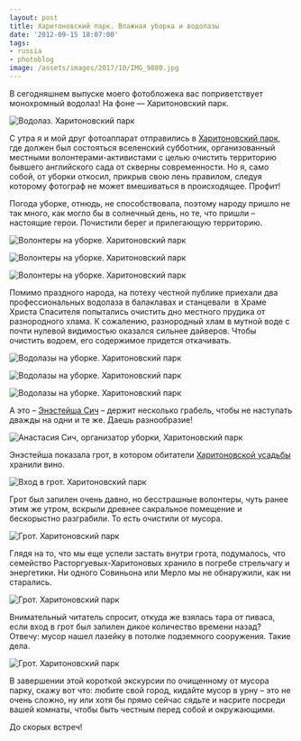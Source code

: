 ```yaml
---
layout: post
title: Харитоновский парк. Влажная уборка и водолазы
date: '2012-09-15 18:07:00'
tags:
- russia
- photoblog
image: /assets/images/2017/10/IMG_9880.jpg
---
```


В сегодняшнем выпуске моего фотобложека вас поприветствует монохромный водолаз! На фоне — Харитоновский парк.

![Водолаз. Харитоновский парк](/assets/images/2017/10/IMG_9880.jpg)

С утра я и мой друг фотоаппарат отправились в [Харитоновский парк](http://ru.wikipedia.org/wiki/%D0%A5%D0%B0%D1%80%D0%B8%D1%82%D0%BE%D0%BD%D0%BE%D0%B2%D1%81%D0%BA%D0%B8%D0%B9_%D1%81%D0%B0%D0%B4), где должен был состояться вселенский субботник, организованный местными волонтерами-активистами с целью очистить территорию бывшего английского сада от скверны современности. Но я, само собой, от уборки откосил, прикрыв свою лень правилом, следуя которому фотограф не может вмешиваться в происходящее. Профит!

Погода уборке, отнюдь, не способствовала, поэтому народу пришло не так много, как могло бы в солнечный день, но те, что пришли – настоящие герои. Почистили берег и прилегающую территорию.

![Волонтеры на уборке. Харитоновский парк](/assets/images/2017/10/IMG_9847.jpg)

![Волонтеры на уборке. Харитоновский парк](/assets/images/2017/10/IMG_9893.jpg)

![Волонтеры на уборке. Харитоновский парк](/assets/images/2017/10/IMG_9904.jpg)

Помимо праздного народа, на потеху честной публике приехали два профессиональных водолаза в балаклавах и станцевали &nbsp;в Храме Христа Спасителя попытались очистить дно местного прудика от разнородного хлама. К сожалению, разнородный хлам в мутной воде с почти нулевой видимостью оказался сильнее дайверов. Чтобы очистить водоем, его содержимое придется откачивать.

![Водолазы на уборке. Харитоновский парк](/assets/images/2017/10/IMG_9873.jpg)

![Водолазы на уборке. Харитоновский парк](/assets/images/2017/10/IMG_9878.jpg)

![Водолазы на уборке. Харитоновский парк](/assets/images/2017/10/IMG_9902.jpg)

А это – [Энэстейша Сич](http://www.facebook.com/sichanastasia) – держит несколько грабель, чтобы не наступать дважды на одни и те же. Даешь разнообразие!

![Анастасия Сич, организатор уборки, Харитоновский парк](/assets/images/2017/10/IMG_9911.jpg)

Энэстейша показала грот, в котором обитатели [Харитоновской усадьбы](http://ru.wikipedia.org/wiki/%D0%A3%D1%81%D0%B0%D0%B4%D1%8C%D0%B1%D0%B0_%D0%A0%D0%B0%D1%81%D1%82%D0%BE%D1%80%D0%B3%D1%83%D0%B5%D0%B2%D1%8B%D1%85_%E2%80%94_%D0%A5%D0%B0%D1%80%D0%B8%D1%82%D0%BE%D0%BD%D0%BE%D0%B2%D1%8B%D1%85) хранили вино.

![Вход в грот. Харитоновский парк](/assets/images/2017/10/IMG_9913.jpg)

Грот был запилен очень давно, но бесстрашные волонтеры, чуть ранее этим же утром, вскрыли древнее сакральное помещение и бескорыстно разграбили. То есть очистили от мусора.

![Грот. Харитоновский парк](/assets/images/2017/10/IMG_9925.jpg)

Глядя на то, что мы еще успели застать внутри грота, подумалось, что семейство Расторгуевых-Харитоновых хранило в погребе стрельчагу и энергетики. Ни одного Совиньона или Мерло мы не обнаружили, как ни старались.

![Грот. Харитоновский парк](/assets/images/2017/10/IMG_9929.jpg)

Внимательный читатель спросит, откуда же взялась тара от пиваса, если вход в грот был запилен дикое количество времени назад? Отвечу: мусор нашел лазейку в потолке подземного сооружения. Такие дела.

![Грот. Харитоновский парк](/assets/images/2017/10/IMG_9931.jpg)

В завершении этой короткой экскурсии по очищенному от мусора парку, скажу вот что: любите свой город, кидайте мусор в урну – это не очень сложно, ну или хотя бы прямо сейчас сядьте и насрите посреди вашей комнаты, чтобы быть честным перед собой и окружающими.

До скорых встреч!

